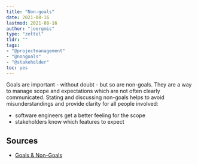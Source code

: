```yaml
---
title: "Non-goals"
date: 2021-08-16
lastmod: 2021-08-16
author: "joergmis"
type: "zettel"
tldr: ""
tags:
- "@projectmanagement"
- "@nongoals"
- "@stakeholder"
toc: yes
---
```


Goals are important - without doubt - but so are non-goals. They are a way to
manage scope and expectations which are not often clearly communicated. Stating
and discussing non-goals helps to avoid misunderstandings and provide clarity
for all people involved:

- software engineers get a better feeling for the scope
- stakeholders know which features to expect

## Sources

- [Goals & Non-Goals](http://www.cleverpm.com/2018/01/11/goals-non-goals/)

